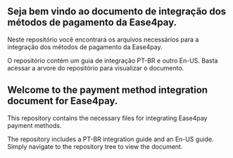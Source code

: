 ## Seja bem vindo ao documento de integração dos métodos de pagamento da Ease4pay.

Neste repositório você encontrará os arquivos necessários para a integração dos métodos de pagamento da Ease4pay.

O repositório contém um guia de integração PT-BR e outro En-US. Basta acessar a arvore do repositório para visualizar o documento.

## Welcome to the payment method integration document for Ease4pay.

This repository contains the necessary files for integrating Ease4pay payment methods. 

The repository includes a PT-BR integration guide and an En-US guide. Simply navigate to the repository tree to view the document.